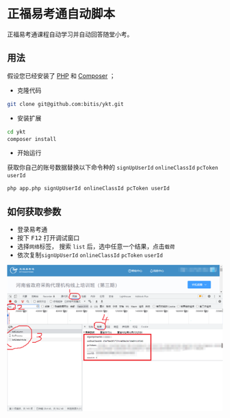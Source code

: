 # 正福易考通自动脚本

正福易考通课程自动学习并自动回答随堂小考。

## 用法

假设您已经安装了 [PHP](https://www.php.net/downloads) 和 [Composer](https://getcomposer.org/download/) ；

* 克隆代码

```bash
git clone git@github.com:bitis/ykt.git
```

* 安装扩展

```bash
cd ykt
composer install
```

* 开始运行

获取你自己的账号数据替换以下命令种的 `signUpUserId` `onlineClassId` `pcToken` `userId`

```bash
php app.php signUpUserId onlineClassId pcToken userId
```

## 如何获取参数

* 登录易考通
* 按下 <kbd>F12</kbd>  打开调试窗口
* 选择`网络`标签， 搜索 `list` 后，选中任意一个结果，点击`载荷`
* 依次复制`signUpUserId` `onlineClassId` `pcToken` `userId`

![如何获取参数](params.png)

